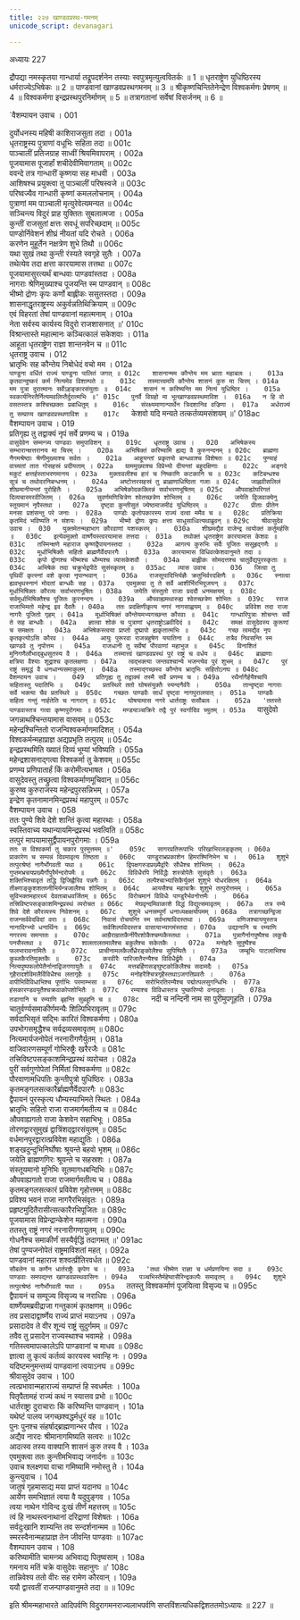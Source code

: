 ```yaml
---
title: २२७ खाण्डवप्रस्थ-गमनम्
unicode_script: devanagari

---
```



अध्यायः 227

द्रौपद्या नमस्कृतया गान्धार्या तद्रूपदर्शनेन तस्याः स्वपुत्रमृत्युत्ववितर्कः ॥ 1 ॥ धृतराष्ट्रेण युधिष्ठिरस्य धर्मराज्येऽभिषेकः ॥ 2 ॥ पाण्डवानां खाण्डवप्रस्थगमनम् ॥ 3 ॥ श्रीकृष्णचिन्तितेनेन्द्रेण विश्वकर्मणः प्रेषणम् ॥ 4 ॥ विश्वकर्मणा इन्द्रप्रस्थपुरनिर्माणम् ॥ 5 ॥ तत्रागतानां सर्वेषां विसर्जनम् ॥ 6 ॥

`वैशम्पायन उवाच ।	001  

दुर्योधनस्य महिषी काशिराजसुता तदा ।	001a  
धृतराष्ट्रस्य पुत्राणां वधूभिः सहिता तदा ॥	001c  
पाञ्चालीं प्रतिजग्राह साध्वीं श्रियमिवापराम् ।	002a  
पूजयामास पूजार्हां शचीदेवीमिवागताम् ॥	002c  
ववन्दे तत्र गान्धारीं कृष्णया सह माधवी ।	003a  
आशिषश्च प्रयुक्त्वा तु पाञ्चालीं परिषस्वजे ॥	003c  
परिष्वज्यैव गान्धारी कृष्णां कमललोचनाम् ।	004a  
पुत्राणां मम पाञ्चाली मृत्युरेवेत्यमन्यत ॥	004c  
सञ्चिन्त्य विदुरं प्राह युक्तितः सुबलात्मजा ।	005a  
कुन्तीं राजसुतां क्षत्तः सवधूं सपरिच्छदाम् ॥	005c  
पाण्डोर्निवेशनं शीघ्रं नीयतां यदि रोचते ।	006a  
करणेन मुहूर्तेन नक्षत्रेण शुभे तिथौ ॥	006c  
यथा सुखं तथा कुन्ती रंस्यते स्वगृहे सुतैः ।	007a  
तथेत्येव तदा क्षत्ता कारयामास तत्तथा ॥	007c  
पूजयामासुरत्यर्थं बान्धवाः पाण्डवांस्तदा ।	008a  
नागराः श्रेणिमुख्याश्च पूजयन्ति स्म पाण्डवान् ॥	008c  
भीष्मो द्रोणः कृपः कर्णो बाह्लीकः ससुतस्तदा ।	009a  
शासनाद्धृतराष्ट्रस्य अकुर्वन्नतिथिक्रियाम् ॥	009c  
एवं विहरतां तेषां पाण्डवानां महात्मनाम् ।	010a  
नेता सर्वस्य कार्यस्य विदुरो राजशासनात् ॥'	010c  
विश्रान्तास्ते महात्मानः कञ्चित्कालं सकेशवाः ।	011a  
आहूता धृतराष्ट्रेण राज्ञा शान्तनवेन च ॥	011c  
धृतराष्ट्र उवाच ।	012  
भ्रातृभिः सह कौन्तेय निबोधेदं वचो मम ।	012a  
`पाण्डुना वर्धितं राज्यं पाण्डुना पालितं जगत् ॥	012c  
शासनान्मम कौन्तेय मम भ्राता महाबलः ।	013a  
कृतवान्दुष्करं कर्म नित्यमेव विशाम्पते ॥	013c  
तस्मात्त्वमपि कौन्तेय शासनं कुरु मा चिरम् ।	014a  
मम पुत्रा दुरात्मानः सर्वेऽहङ्कारसंयुताः ॥	014c  
शासनं न करिष्यन्ति मम नित्यं युधिष्ठिर ।	015a  
स्वकार्यनिरतैर्नित्यमवलिप्तैर्दुरात्मभिः ॥'	015c  
पुनर्वै विग्रहो मा भूत्खाण्डवप्रस्थमाविश ।	016a  
न हि वो वसतस्तत्र कश्चिच्छक्तः प्रबाधितुम् ॥	016c  
संरक्ष्यमाणान्पार्थेन त्रिदशानिव वज्रिणा ।	017a  
अर्धराज्यं तु सम्प्राप्य खाण्डवप्रस्थणाविश ॥	017c  
`केशवो यदि मन्यते तत्कर्तव्यमसंशयम् ॥'	018ac  
वैशम्पायन उवाच ।	019  
प्रतिगृह्य तु तद्वाक्यं नृपं सर्वे प्रणम्य च ।	019a  
`वासुदेवेन सम्मन्त्र्य पाण्डवाः समुपाविशन् ॥	019c  
धृतराष्ट्र उवाच ।	020  
अभिषेकस्य सम्भारान्क्षत्तरानय मा चिरम् ।	020a  
अभिषिक्तं करिष्यामि ह्यद्य वै कुरुनन्दनम् ॥	020c  
ब्राह्मणा नैगमश्रेष्ठाः श्रेणीमुख्याश्च सर्वतः ।	021a  
आहूयन्तां प्रकृतयो बान्धवाश्च विशेषतः ॥	021c  
पुण्याहं वाच्यतां तात गोसहस्रं प्रदीयताम् ।	022a  
ग्राममुख्याश्च विप्रेभ्यो दीयन्तां बहुदक्षिणाः ॥	022c  
अङ्गदे मकुटं क्षत्तर्हस्ताभरणमानय ।	023a  
मुक्तावलीश्च हारं च निष्काणि कटकानि च ॥	023c  
कटिबन्धश्च सूत्रं च तथोदरनिबन्धनम् ।	024a  
अष्टोत्तरसहस्रं तु ब्राह्मणाधिष्ठिता गजाः ॥	024c  
जाह्नवीसलिलं शीघ्रमानीयन्तां पुरोहितैः ।	025a  
अभिषेकोदकक्लिन्नं सर्वाभरणभूषितम् ॥	025c  
औपवाह्योपरिगतं दिव्यचारमरवीजितम् ।	026a  
सुवर्णमणिचित्रेण श्वेतच्छत्रेण शोभितम् ॥	026c  
जयेति द्विजवाक्येनु स्तूयमानं नृपैस्तथा ।	027a  
दृष्ट्वा कुन्तीसुतं ज्येष्ठमाजमीढं युधिष्ठिरम् ॥	027c  
प्रीताः प्रीतेन मनसा प्रशंसन्तु परे जनाः ।	028a  
पाण्डोः कृतोपकारस्य राज्यं दत्वा ममैव च ॥	028c  
प्रतिक्रिया कृतमिदं भविष्यति न संशयः ।	029a  
भीष्मो द्रोणः कृपः क्षत्ता साधुसाध्वित्यथाब्रुवन् ॥	029c  
श्रीवासुदेव उवाच ।	030  
युक्तमेतन्महाभाग कौरवाणां यशस्करम् ।	030a  
शीघ्रमद्यैव राजेन्द्र त्वयोक्तं कर्तुमर्हसि ॥	030c  
इत्येवमुक्तो वार्ष्णेयस्त्वरयामास तत्तदा ।	031a  
तथोक्तं धृतराष्ट्रेण कारयामास केशवः ॥	031c  
तस्मिन्क्षणे महाराज कृष्णद्वैपायनस्तदा ।	032a  
आगत्य कुरुभिः सर्वैः पूजितः ससुहृद्गणैः ॥	032c  
मूर्धाभिषिक्तैः सहितो ब्राह्मणैर्वेदपारगैः ।	033a  
कारयामास विधिवत्केशवानुमते तदा ॥	033c  
कृपो द्रोणश्च भीष्मश्च धौम्यश्च व्यासकेशवौ ।	034a  
बाह्लीकः सोमदत्तश्च चातुर्वेद्यपुरस्कृताः ॥	034c  
अभिषेकं तदा चक्रुर्भद्रपीठे सुसंस्कृतम् ॥	035ac  
व्यास उवाच ।	036  
जित्वा तु पृथिवीं कृत्स्नां वशे कृत्वा नृपान्भवान् ।	036a  
राजसूयादिभिर्यज्ञैः क्रतुभिर्वरदक्षिणैः ॥	036c  
स्नात्वा ह्यवभृथस्नानं मोदतां बान्धवैः सह ।	037a  
एवमुक्त्वा तु ते सर्वे आशीर्भिरभिपूजयन् ॥	037c  
मूर्धाभिषिक्तः कौरव्यः सर्वाभरणभूषितः ।	038a  
जयेति संस्तुतो राजा प्रददौ धनमक्षयम् ॥	038c  
सर्वमूर्धाभिषिक्तैश्च पूजितः कुरनन्दनः ।	039a  
औपवाह्यमथारुह्य श्वेतच्छत्रेण शोभितः ॥	039c  
रराज राजाभिमतो महेन्द्र इव दैवतैः ।	040a  
ततः प्रदक्षिणीकृत्य नगरं नागसाह्वयम् ॥	040c  
प्रविवेश तदा राजा नागरैः पूजितो गृहम् ।	041a  
मूर्धाभिषिक्तं कौन्तेयमभ्यगच्छन्त कौरवाः ॥	041c  
गान्धारिपुत्राः शोचन्तः सर्वे ते सह बान्धवैः ।	042a  
ज्ञात्वा शोकं च पुत्राणां धृतराष्ट्रोऽब्रवीदिदं ॥	042c  
समक्षं वासुदेवस्य कुरूणां च समक्षतः ।	043a  
अभिषेकस्त्वया प्राप्तो दुष्प्रापो ह्यकृतात्मभिः ॥	043c  
गच्छ त्वमद्यैव नृप कृतकृत्योऽसि कौरव ।	044a  
आयुः पुरूरवा राजन्नहुषेण ययातिना ॥	044c  
तत्रैव निवसन्ति स्म खाण्डवे तु नृपोत्तम ।	045a  
राजधानी तु सर्वेषां पौरवाणां महाभुज ॥	045c  
विनाशितं मुनिगणैर्लोभाद्बुधसुतस्य वै ।	046a  
तस्मात्त्वं खाण्डवप्रस्थं पुरं राष्ट्रं च वर्धय ॥	046c  
ब्राह्मणाः क्षत्रिया वैश्याः शूद्राश्च कृतलक्षणाः ।	047a  
त्वद्भक्त्या जन्तवश्चान्ये भजन्त्येव पुरं शुभम् ॥	047c  
पुरं राष्ट्रं समृद्धं वै धनधान्यसमाकुलम् ।	048a  
तस्माद्गच्छस्व कौन्तेय भ्रातृभिः सहितोऽनघ ॥	048c  
वैशम्पायन उवाच ।	049  
प्रतिगृह्य तु तद्वाक्यं तस्मै सर्वे प्रणम्य च ।	049a  
रथैर्नागैर्हयैश्चापि सहितास्तु पदातिभिः ॥	049c  
प्रतस्थिरे ततो घोषसंयुक्तैः स्यन्दनैर्वरैः ।	050a  
तान्दृष्ट्वा नागराः सर्वे भक्त्या चैव प्रतस्थिरे ॥	050c  
गच्छतः पाण्डवैः सार्धं दृष्ट्वा नागपुरालयात् ।	051a  
पाण्डवैः सहिता गन्तुं नार्हतेति च नागरान् ॥	051c  
घोषयामास नगरे धार्तराष्ट्रः ससौबलः ।	052a  
'ततस्ते पाण्डवास्तत्र गत्वा कृष्णपुरोगमाः ॥	052c  
मण्डयाञ्चक्रिरे तद्वै पुरं स्वर्गादिव च्युतम् ।	053a  
`वासुदेवो जगन्नाथश्चिन्तयामास वासवम् ॥	053c  
महेन्द्रश्चिन्तितो राजन्विश्वकर्माणमादिशत् ।	054a  
विश्वकर्मन्महाप्राज्ञ अद्यप्रभृति तत्पुरम् ॥	054c  
इन्द्रप्रस्थमिति ख्यातं दिव्यं भूम्यां भविष्यति ।	055a  
महेन्द्रशासनाद्गत्वा विश्वकर्मा तु केशवम् ॥	055c  
प्रणम्य प्रणिपातार्हं किं करोमीत्यभाषत ।	056a  
वासुदेवस्तु तच्छ्रुत्वा विश्वकर्माणमूचिवान् ॥	056c  
कुरुष्व कुरुराजस्य महेन्द्रपुरसन्निभम् ।	057a  
इन्द्रेण कृतनामानमिन्द्रप्रस्थं महापुरम् ॥	057c  
वैशम्पायन उवाच ।	058  
ततः पुण्ये शिवे देशे शान्तिं कृत्वा महारथाः ।	058a  
स्वस्तिवाच्य यथान्यायमिन्द्रप्रस्थं भवत्विति ॥	058c  
तत्पुरं मापयामासुर्द्वैपायनपुरोगमाः ।	059a  
`ततः स विश्वकर्मा तु चकार पुरमुत्तमम् ॥'	059c  
सागरप्रतिरूपाभिः परिखाभिरलङ्कृतम् ।	060a  
प्राकारेण च सम्पन्नं दिवमावृत्य तिष्ठता ॥	060c  
पाण्डुराभ्रप्रकाशेन हिमरश्मिनिभेन च ।	061a  
शुशुभे तत्पुरश्रेष्ठं नागैर्भोगवती यथा ॥	061c  
द्विपक्षगरुडप्रख्यैर्द्वारैः सौधैश्च शोभितम् ।	062a  
गुप्तमभ्रचयप्रख्यैर्गोपुरैर्मन्दरोपमैः ॥	062c  
विविधैरपि निर्विद्धैः शस्त्रोपेतैः सुसंवृतैः ।	063a  
शक्तिभिश्चावृतं तद्धि द्विजिह्वैरिव पन्नगैः ॥	063c  
तल्पैश्चाभ्यासिकैर्युक्तं शुशुभे योधरक्षितम् ।	064a  
तीक्ष्णाङ्कुशशतघ्नीभिर्यन्त्रजालैश्च शोभितम् ॥	064c  
आयसैश्च महाचक्रैः शुशुभे तत्पुरोत्तमम् ।	065a  
सुविभक्तमहारथ्यं देवताबाधवर्जितम् ॥	065c  
विरोचमानं विविधैः पाण्डुरैर्भवनोत्तमैः ।	066a  
तत्त्रिविष्टपसङ्काशमिन्द्रप्रस्थं व्यरोचत ॥	066c  
मेघवृन्दमिवाकाशे विद्धं विद्युत्समावृतम् ।	067a  
तत्र रम्ये शिवे देशे कौरव्यस्य निवेशनम् ॥	067c  
शुशुभे धनसम्पूर्णं धनाध्यक्षक्षयोपमम् ।	068a  
तत्रागच्छन्द्विजा राजन्सर्ववेदविदां वराः ॥	068c  
निवासं रोचयन्ति स्म सर्वभाषाविदस्तथा ।	069a  
वणिजश्चाययुस्तत्र नानादिग्भ्यो धनार्थिनः ॥	069c  
सर्वशिल्पविदस्तत्र वासायाभ्यागमंस्तदा ।	070a  
उद्यानानि च रम्याणि नगरस्य समन्ततः ॥	070c  
आम्रैराम्रातकैर्नीपैरशोकैश्चम्पकैस्तथा ।	071a  
पुन्नागैर्नागपुष्पैश्च लकुचैः पनसैस्तथा ॥	071c  
शालतालतमालैश्च बकुलैश्च सकेतकैः ।	072a  
मनोहरैः सुपुष्पैश्च फलभारावनामितैः ॥	072c  
प्राचीनामलकैर्लोध्रैरङ्कोलैश्च सुपिष्पितैः ।	073a  
जम्बूभिः पाटलाभिश्च कुब्जकैरतिमुक्तकैः ॥	073c  
करवीरैः पारिजातैरन्यैश्च विविधैर्द्रुमैः ।	074a  
नित्यपुष्पफलोपेतैर्नानाद्विजगणायुतैः ॥	074c  
मत्तबर्हिणसङ्घुष्टकोकिलैश्च सदामदैः ।	075a  
गृहैरादर्शविमलैर्विविधैश्च लतागृहैः ॥	075c  
मनोहरैश्चित्रगृहैस्तथाऽजगतिप्रवतैः ।	076a  
वापीभिर्विविधाभिश्च पूर्णाभिः परमाम्भसा ॥	076c  
सरोभिरतिरम्यैश्च पद्मोत्पलसुगन्धिभिः ।	077a  
हंसकारण्डवयुतैश्चक्रवाकोपशोभितैः ॥	077c  
रम्याश्च विविधास्तत्र पुष्करिण्यो वनावृताः ।	078a  
तडागानि च रम्याणि बृहन्ति सुबहूनि च ॥	078c  
`नदी च नन्दिनी नाम सा पुरीमुपगूहति ।	079a  
चातुर्वर्ण्यसमाकीर्णमन्यैः शिल्पिभिरावृतम् ॥	079c  
सर्वदाभिसृतं सद्भिः कारितं विश्वकर्मणा ।	080a  
उपभोगसमृद्धैश्च सर्वद्रव्यसमावृतम् ॥	080c  
नित्यमार्यजनोपेतं नरनारीगणैर्युतम् ।	081a  
वाजिवारणसम्पूर्णं गोभिरुष्ट्रैः खरैरजैः ॥	081c  
तत्त्रिविष्टपसङ्काशमिन्द्रप्रस्थं व्यरोचत ।	082a  
पुरीं सर्वगुणोपेतां निर्मितां विश्वकर्मणा ॥	082c  
पौरवाणामधिपतिः कुन्तीपुत्रो युधिष्ठिरः ।	083a  
कृतमङ्गलसत्कारैर्ब्राह्मणैर्वेदपारगैः ॥	083c  
द्वैपायनं पुरस्कृत्य धौम्यस्याभिमते स्थितः ।	084a  
भ्रातृभिः सहितो राजा राजमार्गमतीत्य च ॥	084c  
औपवाह्यगतो राजा केशवेन सहाभिभूः ।	085a  
तोरणद्वारसुमुखं द्वात्रिंशद्द्वारसंयुतम् ॥	085c  
वर्धमानपुरद्वारात्प्रविवेश महाद्युतिः ।	086a  
शङ्खदुन्दुभिनिर्घोषाः श्रूयन्ते बहवो भृशम् ॥	086c  
जयेति ब्राह्मणगिरः श्रूयन्ते च सहस्रशः ।	087a  
संस्तूयमानो मुनिभिः सूतमागधबन्दिभिः ॥	087c  
औपवाह्यगतो राजा राजमार्गमतीत्य च ।	088a  
कृतमङ्गलसत्कारं प्रविवेश गृहोत्तमम् ॥	088c  
प्रविश्य भवनं राजा नागरैरभिसंवृतः ।	089a  
प्रहृष्टमुदितैरासीत्सत्कारैरभिपूजितः ॥	089c  
पूजयामास विप्रेन्द्रान्केशेन महात्मना ।	090a  
ततस्तु राष्ट्रं नगरं नरनारीगणायुतम् ॥	090c  
गोधनैश्च समाकीर्णं सस्यैर्वृद्धिं तदागमत् ॥'	091ac  
तेषां पुण्यजनोपेतं राष्ट्रमाविशतां महत् ।	092a  
पाण्डवानां महाराज शश्वत्प्रीतिरवर्धत ॥	092c  
`सौबलेन च कर्णेन धार्तराष्ट्रैः कृपेण च ।	093a  
'तथा भीष्मेण राज्ञा च धर्मप्रणयिना सदा ॥	093c  
पाण्डवाः समपद्यन्त खाण्डवप्रस्थवासिनः ।	094a  
पञ्चभिस्तैर्महेष्वासैरिन्द्रकल्पैः समावृतम् ॥	094c  
शुशुभे तत्पुरश्रेष्ठं नागैर्भोगवती यथा ।	095a  
`ततस्तु विश्वकर्माणं पूजयित्वा विसृज्य च ॥	095c  
द्वैपायनं च सम्पूज्य विसृज्य च नराधिपः ।	096a  
वार्ष्णेयमब्रवीद्राजा गन्तुकामं कृतक्षणम् ॥	096c  
तव प्रसादाद्वार्ष्णेय राज्यं प्राप्तं मयाऽनघ ।	097a  
प्रसादादेव ते वीर शून्यं राष्ट्रं सुदुर्गमम् ॥	097c  
तवैव तु प्रसादेन राज्यस्थाश्च भवामहे ।	098a  
गतिस्त्वमापत्कालेऽपि पाण्डवानां च माधव ॥	098c  
ज्ञात्वा तु कृत्यं कर्तव्यं कारयस्व भवान्हि नः ।	099a  
यदिष्टमनुमन्तव्यं पाण्डवानां त्वयाऽनघ ॥	099c  
श्रीवासुदेव उवाच ।	100  
त्वत्प्रभावान्महाराज्यं सम्प्राप्तं हि स्वधर्मतः ।	100a  
पितृपैतामहं राज्यं कथं न स्यात्तव प्रभो ॥	100c  
धार्तराष्ट्रा दुराचाराः किं करिष्यन्ति पाण्डवान् ।	101a  
यथेष्टं पालय जगच्छश्वद्धर्मधुरं वह ॥	101c  
पुनः पुनश्च संहर्षाद्ब्राह्मणान्भर पौरव ।	102a  
अद्यैव नारदः श्रीमानागमिष्यति सत्वरः ॥	102c  
आदत्स्व तस्य वाक्यानि शासनं कुरु तस्य वै ।	103a  
एवमुक्त्वा ततः कुन्तीमभिवाद्य जनार्दनः ॥	103c  
उवाच श्लक्ष्णया वाचा गमिष्यामि नमोस्तु ते ।	104a  
कुन्त्युवाच ।	104  
जातुषं गृहमासाद्य मया प्राप्तं यदानघ ॥	104c  
आर्येण समभिज्ञातं त्वया वै यदुपुङ्गव ।	105a  
त्वया नाथेन गोविन्द दुःखं तीर्णं महत्तरम् ॥	105c  
त्वं हि नाथस्त्वनाथानां दरिद्राणां विशेषतः ।	106a  
सर्वदुःखानि शाम्यन्ति तव सन्दर्शनान्मम ॥	106c  
स्मरस्वैनान्महाप्राज्ञ तेन जीवन्ति पाण्डवाः ॥	107ac  
वैशम्पायन उवाच ।	108  
करिष्यामीति चामन्त्र्य अभिवाद्य पितृष्वसाम् ।	108a  
गमनाय मतिं चक्रे वासुदेवः सहानुगः ॥'	108c  
तान्निवेश्य ततो वीरः सह रामेण कौरवान् ।	109a  
ययौ द्वारवतीं राजन्पाण्डवानुमते तदा ॥ ॥	109c  

इति श्रीमन्महाभारते आदिपर्वणि विदुरागमनराज्यलाभपर्वणि सप्तविंशत्यधिकद्विशततमोऽध्यायः ॥ 227 ॥